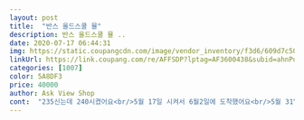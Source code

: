 ```yaml
---
layout: post 
title:  "반스 올드스쿨 뮬" 
description: 반스 올드스쿨 뮬 ..
date: 2020-07-17 06:44:31 
img: https://static.coupangcdn.com/image/vendor_inventory/f3d6/609d7c504c5a8563f2fae575cec2d7267373bb9c64a31add6de49d24d2cf.jpg 
linkUrl: https://link.coupang.com/re/AFFSDP?lptag=AF3600438&subid=ahnPublicAsk&pageKey=140842080&itemId=410296693&vendorItemId=71044052116&traceid=V0-113-76dab23e87346648 
categories: [1007] 
color: 5A8DF3 
price: 40000 
author: Ask View Shop 
cont:  "235신는데 240시켰어요<br/>5월 17일 시켜서 6월2일에 도착했어요<br/>5월 31일 오늘은 40,000원이에요.<br/>.<br/> ㅠㅠ<br/>그돈이 그돈이라는 생각이드네요 ㅎㅎㅎ<br/>근데 신발끈이 하나가 안왔어요<br/>기다린거였는데<br/>신발은 이뿜요<br/>신발은 잘맞아요.<br/><br/>어제 52000원에 삿는데 오늘은 45000원이네요.<br/>.<br/> 무슨 하루만에 7000원이 차이나는지 모르겠어요... <br/> 신발은 마음에 드는데 주식 떨어진것처럼 가슴이 아파요... <br/><br/>에? 아무리 뒤져봐도 없어요.<br/><br/>에이비씨 마트가기 귀찮아서 오래걸려도<br/>짝퉁.<br/> 박음질이 왜 있나요?정품엔 없는곳에.<br/> 신발 끈 구멍 안 박음질도 정리 안되고 엉망<br/>차비에 신발끈 사러간거 보면<br/>" 
---
```

